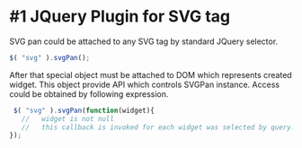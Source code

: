 #1 JQuery Plugin for SVG tag
===============
SVG pan could be attached to any SVG tag by standard JQuery selector.

```javascript
$( "svg" ).svgPan();
```
After that special object must be attached to DOM which represents created widget. This object provide API which controls SVGPan instance. Access could be obtained by following expression.

```javascript
 $( "svg" ).svgPan(function(widget){
   //   widget is not null
   //   this callback is invoked for each widget was selected by query.
});
```

